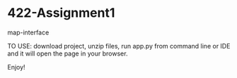 # 422-Assignment1
map-interface

TO USE: download project, unzip files, run app.py from command line or IDE and it will open the page in your browser.

Enjoy!

